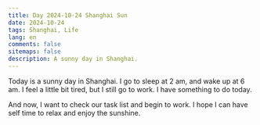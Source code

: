 ```yaml
---
title: Day 2024-10-24 Shanghai Sun
date: 2024-10-24
tags: Shanghai, Life
lang: en
comments: false
sitemaps: false
description: A sunny day in Shanghai.
---
```


Today is a sunny day in Shanghai. I go to sleep at 2 am, and wake up at 6 am. I feel a little bit tired, but I still go to work. I have something to do today.

And now, I want to check our task list and begin to work. I hope I can have self time to relax and enjoy the sunshine.


